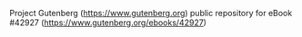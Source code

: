 Project Gutenberg (https://www.gutenberg.org) public repository for eBook #42927 (https://www.gutenberg.org/ebooks/42927)

